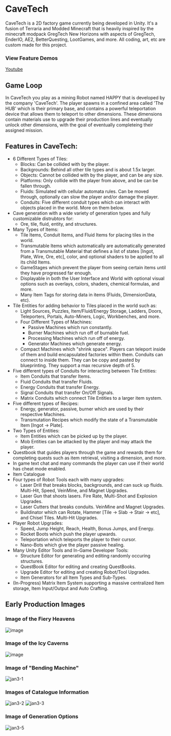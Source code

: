 # CaveTech
CaveTech is a 2D factory game currently being developed in Unity. It's a fusion of Terraria and Modded Minecraft that is heavily inspired by the minecraft modpack GregTech New Horizons with aspects of GregTech, EnderIO, AE2, BetterQuesting, LootGames, and more. All coding, art, etc are custom made for this project.

### View Feature Demos
[Youtube](https://www.youtube.com/@CaveTechDev/videos)

## Game Loop
In CaveTech you play as a mining Robot named HAPPY that is developed by the company 'CaveTech'. The player spawns in a confined area called 'The HUB' which is their primary base, and contains a powerful teleportation device that allows them to teleport to other dimensions. These dimensions contain materials use to upgrade their production lines and eventually unlock other dimensions, with the goal of eventually completeing their assigned mission.

## Features in CaveTech:
* 6 Different Types of Tiles:
  * Blocks: Can be collided with by the player.
  * Backgrounds: Behind all other tile types and is about 1.5x larger.
  * Objects: Cannot be collided with by the player, and can be any size.
  * Platforms: Only collide with the player from above, and be can be fallen through.
  * Fluids: Simulated with cellular automata rules. Can be moved through, optionally can slow the player and/or damage the player.
  * Conduits: Five different conduit types which can interact with objects placed in the world. More on them below.
* Cave generation with a wide variety of generation types and fully customizable distrubtors for:
  * Ore, tile, fluid, entity, and structures.
* Many Types of Items:
  * Tile Items, Conduit Items, and Fluid Items for placing tiles in the world.
  * Transmutable Items which automatically are automatically generated from a Transmutable Material that defines a list of states [Ingot, Plate, Wire, Ore, etc], color, and optional shaders to be applied to all its child Items.
  * GameStages which prevent the player from seeing certain items until they have progressed far enough.
  * Displayable in both the User Interface and World with optional visual options such as overlays, colors, shaders, chemical formulas, and more.
  * Many Item Tags for storing data in items (Fluids, DimensionData, etc).
* Tile Entities for adding behavior to Tiles placed in the world such as:
  * Light Sources, Puzzles, Item/Fluid/Energy Storage, Ladders, Doors, Teleporters, Portals, Auto-Miners, Logic, Workbenches, and more.
  * Four Different Types of Machines:
    * Passive Machines which run constantly.
    * Burner Machines which run off of burnable fuel.
    * Processing Machines which run off of energy.
    * Generator Machines which generate energy.
  * Compact Machines which "shrink space". Players can teleport inside of them and build encapsulated factories within them. Conduits can connect to inside them. They can be copy and pasted by blueprinting. They support a max recursive depth of 5.
* Five different types of Conduits for interacting between Tile Entities:
  * Item Conduits that transfer Items.
  * Fluid Conduits that transfer Fluids.
  * Energy Conduits that transfer Energy.
  * Signal Conduits that transfer On/Off Signals.
  * Matrix Conduits which connect Tile Entities to a larger item system.
* Five different types of Recipes:
  * Energy, generator, passive, burner which are used by their respective Machines.
  * Transmutation Recipes which modify the state of a Transmutable Item [Ingot -> Plate].
* Two Types of Entities:
  *  Item Entities which can be picked up by the player.
  *  Mob Entities can be attacked by the player and may attack the player.
* Questbook that guides players through the game and rewards them for completing quests such as item retrieval, visiting a dimension, and more.
* In game text chat and many commands the player can use if their world has cheat mode enabled.
* Item Catalogue
* Four types of Robot Tools each with many upgrades:
  * Laser Drill that breaks blocks, backgrounds, and can suck up fluids. Multi-Hit, Speed, VeinMine, and Magnet Upgrades.
  * Laser Gun that shoots lasers. Fire Rate, Multi-Shot and Explosion Upgrades.
  * Laser Cutters that breaks conduits. VeinMine and Magnet Upgrades.
  * Buildinator which can Rotate, Hammer [Tile -> Slab -> Stair -> etc], and Chisel Tiles. Multi-Hit Upgrades.
* Player Robot Upgrades:
  * Speed, Jump Height, Reach, Health, Bonus Jumps, and Energy.
  * Rocket Boots which push the player upwards.
  * Teleportation which teleports the player to their cursor.
  * Nano-Bots which give the player passive healing.
* Many Unity Editor Tools and In-Game Developer Tools:
  * Structure Editor for generating and editing randomly occuring structures.
  * QuestBook Editor for editing and creating QuestBooks.
  * Upgrade Editor for editing and creating Robot/Tool Upgrades.
  * Item Generators for all Item Types and Sub-Types. 
* (In-Progress) Matrix Item System supporting a massive centralized Item storage, Item Input/Output and Auto Crafting. 


## Early Production Images
### Image of the Fiery Heavens
![image](https://github.com/user-attachments/assets/fef3f620-45eb-482a-ab8e-f69cc05e5cf1)
### Image of the Icy Caverns
![image](https://github.com/user-attachments/assets/799311ae-3807-4c88-ac0a-48dafbd82dbf)
### Image of "Bending Machine"
![jan3-1](https://github.com/user-attachments/assets/52af13e4-d946-4a58-8cb2-1d2d54e1dfcc)
### Images of Catalogue Information
![jan3-2](https://github.com/user-attachments/assets/cfa85283-ba3a-497d-9cf6-20f07cd01ef1)
![jan3-3](https://github.com/user-attachments/assets/c4750d08-8f46-4314-8134-df92b5b357b9)
### Image of Generation Options
![jan3-5](https://github.com/user-attachments/assets/dfef118f-a376-413f-ad4b-24ede81b4d1b)




